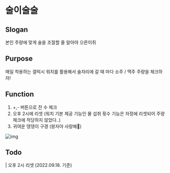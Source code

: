 # 술이술술

## Slogan
본인 주량에 맞게 술을 조절할 줄 알아야 으른이쥐

## Purpose
매일 착용하는 갤럭시 워치를 활용해서 술자리에 갈 때 마다 소주 / 맥주 주량을 체크하자!

## Function
1. +,- 버튼으로 잔 수 체크
2. 오후 2시에 리셋 (워치 기본 제공 기능인 물 섭취 횟수 기능은 자정에 리셋되어 주량 체크에 적당하지 않았다..)
3. 귀여운 댕댕이 구경 (왕자야 사랑해:sparkling_heart:)

![img](https://user-images.githubusercontent.com/59291066/190866659-a0b1e04a-bd65-4e01-bb09-ec3e110badb6.png)

## Todo
| 오후 2시 리셋 (2022.09.18. 기준)
